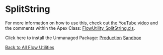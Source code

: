 # SplitString
For more information on how to use this, check out [the YouTube video](https://youtu.be/lCv8pPbyZ28) and the comments within the Apex Class:  [FlowUtility_SplitString.cls](./FlowUtility_SplitString.cls).  

Click here to install the Unmanaged Package: [Production](https://login.salesforce.com/packaging/installPackage.apexp?p0=04t6A0000014AJ7)  [Sandbox](https://test.salesforce.com/packaging/installPackage.apexp?p0=04t6A0000014AJ7)

[Back to All Flow Utilities](/../../)
